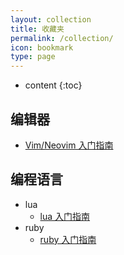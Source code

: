 ```yaml
---
layout: collection
title: 收藏夹
permalink: /collection/
icon: bookmark
type: page
---
```


* content
{:toc}


## 编辑器

- [Vim/Neovim 入门指南](https://github.com/wsdjeg/vim-galore-zh_cn)


## 编程语言

- lua 
  - [lua 入门指南](https://github.com/wsdjeg/lua-tutorial-cn)
- ruby
  - [ruby 入门指南](https://github.com/wsdjeg/ruby-tutorial-cn)
